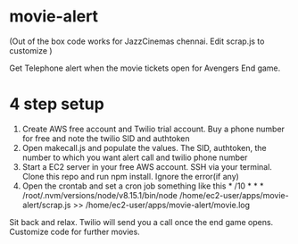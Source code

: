 # movie-alert
(Out of the box code works for JazzCinemas chennai. Edit scrap.js to customize )

Get Telephone alert when the movie tickets open for Avengers End game.

# 4 step setup
1. Create AWS free account and Twilio trial account. Buy a phone number for free and note the twilio SID and authtoken
2. Open makecall.js and populate the values. The SID, authtoken, the number to which you want alert call and twilio phone number
3. Start a EC2 server in your free AWS account. SSH via your terminal. Clone this repo and run npm install. Ignore the error(if any)
4. Open the crontab and set a cron job something like this
\* /10 * * * /root/.nvm/versions/node/v8.15.1/bin/node /home/ec2-user/apps/movie-alert/scrap.js >> /home/ec2-user/apps/movie-alert/movie.log


Sit back and relax. Twilio will send you a call once the end game opens. Customize code for further movies.
